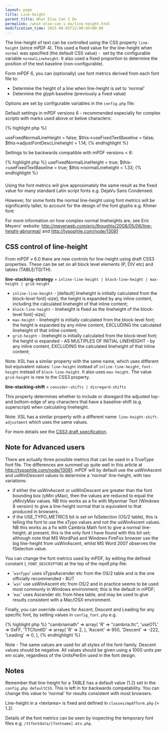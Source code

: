 ```yaml
---
layout: page
title: Line-height
parent_title: What Else Can I Do
permalink: /what-else-can-i-do/line-height.html
modification_time: 2015-08-05T12:00:05+00:00
---
```




<p>The line-height of text can be controlled using the CSS property <code>line-height</code> (since mPDF 4). This used a fixed value for the line-height when <code>normal</code> was specified (the default CSS value) -&nbsp; set by the configurable variable <code>normalLineheight</code>. It also used a fixed proportion to determine the position of the text baseline (non-configurable).</p>
<p>Form mPDF 6, you can (optionally) use font metrics derived from each font file to:</p>
<ul>
<li>Determine the height of a line when line-height is set to 'normal'</li>
<li>Determine the glyph baseline (previously a fixed value)</li>
</ul>
<p>Options are set by configurable variables in the <code>config.php</code> file:</p>
<p>Default settings in mPDF versions 6 - recommended especially for complex scripts with marks used above or below characters:</p>
<ul> </li>
</ul>

{% highlight php %}
<?php

$this->useFixedNormalLineHeight = false;

$this->useFixedTextBaseline = false;

$this->adjustFontDescLineheight = 1.14;
{% endhighlight %}

<p>Settings to be backwards compatible with mPDF versions &lt; 6:</p>
<ul> </li>
</ul>

{% highlight php %}
<?php

$this->useFixedNormalLineHeight = true;

$this->useFixedTextBaseline = true;

$this->normalLineheight = 1.33;
{% endhighlight %}

<h3></h3>
<p>Using the font metrics will give approximately the same result as the fixed value for many standard Latin script fonts e.g. DejaVu Sans Condensed:</p>
<p>However, for some fonts the normal line-height using font metrics will be significantly taller, to account for the design of the font glyphs e.g. Khmer font:</p>
<p>For more information on how complex normal lineheights are, see Eric Meyers' website: <a href="http://meyerweb.com/eric/thoughts/2008/05/06/line-height-abnormal/">http://meyerweb.com/eric/thoughts/2008/05/06/line-height-abnormal/</a> and <a href="http://typophile.com/node/13081">http://typophile.com/node/13081</a></p>
<h2>CSS control of line-height</h2>
<p>From mPDF v 6.0 there are new controls for line-height using draft CSS3 properties. These can be set on all block level elements (P, DIV etc) and tables (TABLE/TD/TH).</p>
<p><b>line-stacking-strategy</b> = <code>inline-line-height | block-line-height | max-height | grid-height</code></p>
<ul>
<li><code>inline-line-height</code> - [default] lineheight is initially calculated from the block-level font[-size]; the height is expanded by any inline content, including the calculated lineheight of that inline content;</li>
<li><code>block-line-height</code> - lineheight is fixed as the lineheight of the block-level font[-size];</li>
<li><code>max-height</code> - lineheight is initially calculated from the block-level font; the height is expanded by any inline content, EXCLUDING the calculated lineheight of that inline content;</li>
<li><code>grid-height</code> - lineheight is initially calculated from the block-level font; the height is expanded - AS MULTIPLES OF INITIAL LINEHEIGHT - by any inline content, EXCLUDING the calculated lineheight of that inline content;</li>
</ul>
<p>Note: XSL has a similar property with the same name, which uses different but equivalent values: <code>line-height</code> instead of <code>inline-line-height</code>, <code>font-height</code> instead of <code>block-line-height</code>. It also uses <code>max-height</code>. The value <code>grid-height</code> is new to the CSS3 property.</p>
<p><b>line-stacking-shift</b> = <code>consider-shifts | disregard-shifts </code></p>
<p>This property determines whether to include or disregard the adjusted top- and bottom-edge of any characters that have a baseline-shift (e.g. superscript) when calculating lineheight.</p>
<p>Note: XSL has a similar property with a different name: <code>line-height-shift-adjustment</code> which uses the same values.</p>
<p>For more details see the <a href="http://www.w3.org/TR/css3-linebox/#InlineBoxHeight">CSS3 draft specification</a>.</p>
<h2>Note for Advanced users</h2>
<p>There are actually three possible metrics that can be used in a TrueType font file. The differences are summed up quite well in this article at <a href="http://typophile.com/node/13081">http://typophile.com/node/13081</a>. mPDF will by default use the usWinAscent and usWinDescent values to determine a 'normal' line-height, with two variations:</p>
<ul>
<li>if either the usWinAscent or usWinDescent are greater than the font bounding box (yMin yMax), then the values are reduced to equal the yMin/yMax values. NB this works as a fix with Myanmar Text (Windows 8 version) to give a line-height normal that is equivalent to that produced in browsers.</li>
<li>if the USE_TYPO_METRICS bit is set on fsSelection (OS/2 table), this is telling the font to use the sTypo values and not the usWinAscent values. NB this works as a fix with Cambria Math font to give a normal line-height; at present, this is the only font I have found with this bit set; although note that MS WordPad and Windows FireFox browser use the big line-height from usWinAscent, whilst MS Word 2007 observes the fSelection value.</li>
</ul>
<p>You can change the font metrics used by mPDF, by editing the defined constant (<code>_FONT_DESCRIPTOR</code>) at the top of the <span>mpdf.php</span> file:</p>
<ul>
<li>'<code>winTypo</code>' uses sTypoAscender etc from the OS/2 table and is the one officially recommended - BUT</li>
<li>'<code>win</code>' use usWinAscent etc from OS/2 and in practice seems to be used most commonly in Windows environment; this is the default in mPDF;</li>
<li>'<code>mac</code>' uses Ascender etc from hhea table, and may be used to give results consistent with a Mac/OSX environment.</li>
</ul>
<p>Finally, you can override values for Ascent, Descent and Leading for any specific font, by setting values in <code>config_font.php</code> e.g.</p>

{% highlight php %}
"cambriamath" => array( 

    'R' => "cambria.ttc",

    'useOTL' => 0xFF,

    'TTCfontID' => array( 'R' => 2, ),

    'Ascent' => 950,

    'Descent' => -222,

    'Leading' => 0,

),
{% endhighlight %}

<p>Note - The same values are used for all styles of the font-family. Descent values should be negative. All values should be given using a 1000 units per em scale, regardless of the UnitsPerEm used in the font design.</p>
<h2>Notes</h2>
<p>Remember that line-height for a TABLE has a default value (1.2) set in the <code>config.php defaultCSS</code>. This is left in for backwards compatability. You can change this value to 'normal' for results consistent with most browsers.</p>
<p>Line-height in a &lt;textarea&gt; is fixed and defined in <code>classes/mpdfform.php</code> (= 1.2)</p>
<p>Details of the font metrics can be seen by inspecting the temporary font files e.g. <code>/ttfontdata/[fontname].mtx.php</code>.</p>

